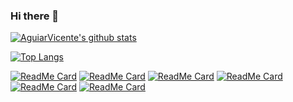 ### Hi there 👋

<!--
**AguiarVicente/AguiarVicente** is a ✨ _special_ ✨ repository because its `README.md` (this file) appears on your GitHub profile.

Here are some ideas to get you started:

- 🔭 I’m currently working on ...
- 🌱 I’m currently learning ...
- 👯 I’m looking to collaborate on ...
- 🤔 I’m looking for help with ...
- 💬 Ask me about ...
- 📫 How to reach me: ...
- 😄 Pronouns: ...
- ⚡ Fun fact: ...
-->

<!--
```text
🌞 Morning    95 commits     █████████████████████████████████████████░░░░░░░░░░░░░░░░░░   30.55% 
🌆 Daytime    78 commits     ████████████████████████████████████████░░░░░░░░░░░░░░░░░░░   25.08% 
🌃 Evening    112 commits    ███████████████████████████████████████████░░░░░░░░░░░░░░░░   36.01% 
🌙 Night      26 commits     ████████████████████████████████████░░░░░░░░░░░░░░░░░░░░░░░   8.36%

```
-->


[![AguiarVicente's github stats](https://github-readme-stats.vercel.app/api?username=AguiarVicente&show_icons=true&theme=radical)](https://github.com/anuraghazra/github-readme-stats)

[![Top Langs](https://github-readme-stats.vercel.app/api/top-langs/?username=AguiarVicente&layout=compact)](https://github.com/anuraghazra/github-readme-stats)

[![ReadMe Card](https://github-readme-stats.vercel.app/api/pin/?username=AguiarVicente&repo=revisao_javascript)](https://github.com/AguiarVicente/revisao_javascript)
[![ReadMe Card](https://github-readme-stats.vercel.app/api/pin/?username=AguiarVicente&repo=curso_python)](https://github.com/AguiarVicente/curso_python)
[![ReadMe Card](https://github-readme-stats.vercel.app/api/pin/?username=AguiarVicente&repo=Codewars)](https://github.com/AguiarVicente/Codewars)
[![ReadMe Card](https://github-readme-stats.vercel.app/api/pin/?username=AguiarVicente&repo=curso_typescript)](https://github.com/AguiarVicente/curso_typescript)
[![ReadMe Card](https://github-readme-stats.vercel.app/api/pin/?username=AguiarVicente&repo=dashboard)](https://github.com/AguiarVicente/dashboard)
[![ReadMe Card](https://github-readme-stats.vercel.app/api/pin/?username=AguiarVicente&repo=Codility)](https://github.com/AguiarVicente/Codility)
